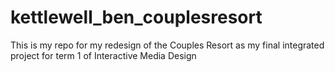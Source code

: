 # kettlewell_ben_couplesresort
This is my repo for my redesign of the Couples Resort as my final integrated project for term 1 of Interactive Media Design
